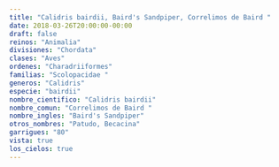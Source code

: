 ```yaml
---
title: "Calidris bairdii, Baird's Sandpiper, Correlimos de Baird "
date: 2018-03-26T20:00:00-00:00
draft: false
reinos: "Animalia"
divisiones: "Chordata"
clases: "Aves"
ordenes: "Charadriiformes"
familias: "Scolopacidae "
generos: "Calidris"
especie: "bairdii"
nombre_cientifico: "Calidris bairdii"
nombre_comun: "Correlimos de Baird "
nombre_ingles: "Baird's Sandpiper"
otros_nombres: "Patudo, Becacina"
garrigues: "80"
vista: true
los_cielos: true
---
```

